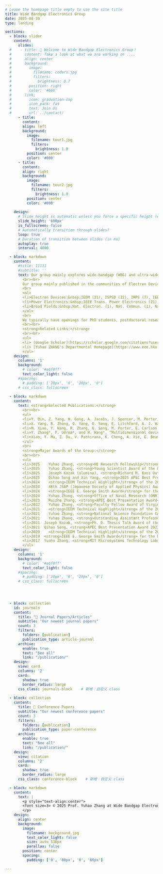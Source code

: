 ```yaml
---
# Leave the homepage title empty to use the site title
title: Wide Bandgap Electronics Group
date: 2025-08-30
type: landing

sections: 
  - block: slider
    content:
      slides:
  #    - title: 👋 Welcome to Wide Bandgap Electronics Group！
  #      content: Take a look at what we are working on ....
  #      align: center
  #      background:
  #        image:
  #          filename: coders.jpg
  #          filters:
  #            brightness: 0.7
  #        position: right
  #        color: '#666'
  #      link:
  #        icon: graduation-cap
  #        icon_pack: fas
  #        text: Join Us
  #        url: ../contact/
      - title: 
        content: 
        align: left
        background:
          image:
            filename: tour1.jpg
            filters:
              brightness: 1.0
          position: center
          color: '#000'
      - title:
        content:
        align: right
        background:
          image:
            filename: tour2.jpg
            filters:
              brightness: 1.0
          position: center
          color: '#000'
        
    design:
      # Slide height is automatic unless you force a specific height (e.g. '400px')
      slide_height: '600px'
      is_fullscreen: false
      # Automatically transition through slides?
      loop: true
      # Duration of transition between slides (in ms)
      autoplay: true
      interval: 4000

  - block: markdown
    content:
      #title: 11111
      #subtitle: ''
      text: Our group mainly explores wide-bandgap (WBG) and ultra-wide bandgap (UWBG) materials, devices, and circuits for next-generation electronics applications. Our current research focuses on a few major areas:&nbsp;(1) WBG semiconductors for power and RF electronics; (2) Power device reliability and robustness, packaging, circuit-level integration, and system-level applications; (3) Machine learning assisted material-device-circuit co-design; (4) WBG and UWBG materials and devices for electronic, photonic, biological and quantum applications; (5) Devices, circuits and systems for extreme environment applications.
        <br><br>
        Our group mainly published in the communities of Electron Devices and Power Electronics. Here is a sketch of the group's major corresponding-authored papers till Aug. 2025.
        <br>
        <ol>
        <li>Electron Devices:&nbsp;IEDM (21), ISPSD (12), IRPS (7), IEEE Electron Device Lett. (21), Appl. Phys. Lett. (14), IEEE Trans. Electron Devices (16)</li>
        <li>Power Electronics:&nbsp;IEEE Trans. Power Electronics (21), IEEE J. Emerg. Sel. Top. Power Electron. (3), APEC (16), ECCE (7)</li>
        <li>Broad Fields:&nbsp;Nat. Electron. (1), Nat. Commun. (1), Nat. Rev. Electr. Eng. (1), Adv. Mater. (1)</li>
        </ol>
        <br>
        We typically have openings for PhD students, postdoctoral researchers, and visiting scholars with backgrounds in cleanroom fabrication, semiconductor devices, and power electronics circuits. Most PhD students admitted to our group have prior publications in the relevant fields. If you are interested, please contact Professor Yuhao Zhang. Although the peak PhD application season is from September to December, we accept applications year-round. We provide full financial support to all PhD students and also assist with applications to the Hong Kong PhD Fellowship Scheme and the HKU Presidential PhD Scholar Programme.
        <br><br>
        <strong>Related Links:</strong>  
        <br><br>
        <ul>
        <li> [Google Scholar](https://scholar.google.com/citations?user=MqrZiqUAAAAJ&hl=en)</li>
        <li> [Yuhao ZHANG's Departmental Homepage](https://www.eee.hku.hk/people/y-zhang/)</li>
        </ul>
    design:
      columns: '1'
      background:
        # color: '#e6f0ff'  
        text_color_light: false
      #spacing:
        # padding: ['20px', '0', '20px', '0']
      # css_class: fullscreen
    
  - block: markdown
    content:
      text: <strong>Selected Publications:</strong>
        <br><br>
        <ul>
        <li>Y. Qin, Z. Yang, H. Gong, A. Jacobs, J. Spencer, M. Porter, B. Wang, K. Sasaki, C-H. Lin, M. Tadjer, and Y. Zhang*, “10 kV,  250 oC Operational, Enhancement-Mode Ga2O3 JFET with Charge-Balance and Hybrid-Drain Designs,” <strong><em>2024 IEEE International Electron Devices Meeting (IEDM)</em></strong>, Dec. 2024 (selected as the <strong>IEDM Technical Highlight</strong>)</li>
        <li>X. Yang, R. Zhang, Q. Yang, Q. Song, E. Litchford, A. J. Walker, S. Pidaparthi, C. Drowley, D. Dong, Q. Li, and Y. Zhang*, “Evaluation and MHz Converter Application of 1.2-kV Vertical GaN JFET,” <strong><em>IEEE Transactions on Power Electronics</em></strong>, vol. 39, no. 12, pp. 15720–15731, Dec. 2024.</li>
        <li>M. Xiao, Y. Wang, R. Zhang, Q. Song, M. Porter, E. Carlson, K. Cheng, K. Ngo, and Y. Zhang*, “Robust Avalanche in 1.7 kV Vertical GaN Diodes With a Single-Implant Bevel Edge Termination,” <strong><em>IEEE Electron Device Letters</em></strong>, vol. 44, no. 10, pp. 1616–1619, Oct. 2023. (<strong>2023 IEEE George Smith Award</strong>)</li>
        <li>Y. Zhang*, F. Udrea*, and H. Wang*, “Multidimensional device architectures for efficient power electronics,” <strong><em>Nature Electronics</em></strong>, vol. 5, no. 11, Nov. 2022.</li>
        <li>Xiao, Y. Ma, Z. Du, V. Pathirana, K. Cheng, A. Xie, E. Beam, Y. Cao, F. Udrea, H. Wang, and Y. Zhang*, “Multi-Channel Monolithic-Cascode HEMT (MC2-HEMT):&nbsp;A New GaN Power Switch up to 10 kV,” <strong><em>2021 IEEE International Electron Devices Meeting (IEDM)</em></strong>, Dec. 2021. (selected as the IEDM Technical Highlight, covered by Nature Electronics).</li>
        </ul>
        <br>
        <strong>Major Awards of the Group:</strong>
        <br><br>
        <ul>
        <li>2025	Yuhao Zhang, <strong>HE Research Fellowship</strong> by HE Science Foundation</li>
        <li>2025	Yuhao Zhang, <strong>Young Scientist Award of the Compound Semiconductor Week</strong> for “Significant contributions to wide-bandgap and ultra-wide-bandgap power devices with pioneering demonstrations of multidimensional devices – superjunction, multi-channel, and FinFET – in GaN and Ga2O3.”</li>
        <li>2025	Joseph Kozak (alumina), <strong>Richard M. Bass Outstanding Young Power Electronics Engineer Award</strong></li>
        <li>2025 	Qihao Song and Xin Yang, <strong>2025 APEC Best Presentation Awards</strong></li>
        <li>2024	<strong>IEDM Technical Highlight</strong> of the 2024 70th IEEE International Electron Devices Meeting (IEDM) </li>
        <li>2024	46th JSAP (Japanese Society of Applied Physics) Award for Best Review Paper (only one awardee each year in all JSAP journals)</li>
        <li>2024	<strong>IEEE E. George Smith Award</strong> for the best paper of the year in IEEE Electron Devices Letters (only one awardee each year)</li>
        <li>2024	Yuhao Zhang, <strong>Office of Naval Research (ONR) Young Investigator Program (YIP) Award</strong></li>
        <li>2023 	Ruizhe Zhang, <strong>APEC Best Presentation Award</strong> </li>
        <li>2022	Yuhao Zhang, <strong>Faculty Fellow Award of Virginia Tech Engineering</strong></li>
        <li>2021	<strong>IEDM Technical Highlight</strong> of the 2021 67th IEEE International Electron Devices Meeting </li>
        <li>2021	Yuhao Zhang, <strong>National Science Foundation CAREER Award</strong></li>
        <li>2021	Yuhao Zhang, <strong>Outstanding Assistant Professor Award of Virginia Tech Engineering</strong></li>
        <li>2021  Joseph Kozak, <strong>Ph. D. Thesis Talk Award of the IEEE Power Electronics Society</strong> (5 awardees each year in the world) </li>
        <li>2021  Qihao Song, <strong>APEC Best Presentation Award 2021</strong> </li>
        <li>2020	<strong>IEDM Technical Highlight</strong> of the 2020 66th IEEE International Electron Devices Meeting (IEDM) </li>
        <li>2019  <strong>IEEE E. George Smith Award</strong> for the best paper of the year in IEEE Electron Devices Letters (only one awardee each year)</li>
        <li>2017  Yuaho Zhang, <strong>MIT Microsystems Technology Laboratories Best Doctoral Dissertation Award</strong></li>
        </ul>
    design:
      columns: '1'
      background:
        # color: '#e6f0ff'  
        text_color_light: false
      #spacing:
        # padding: ['20px', '0', '20px', '0']
      # css_class: fullscreen

  

  
  - block: collection
    id: journals
    content:
      title: "📑 Journal Papers/Articles"
      subtitle: "Our newest journal papers"
      count: 3
      filters:
        folders: [publication]
        publication_type: article-journal
      archive:
        enable: true
        text: "See all"
        link: "/publication/"
    design:
      view: card
      columns: '2'
      card:
        shadow: true
        border_radius: large
      css_class: journals-block    # 新增：自定义 class
    
  - block: collection
    content:
      title: 📰 Conference Papers  
      subtitle: "Our newest conference papers"
      count: 3
      filters:
        folders: [publication]
        publication_type: paper-conference
      archive:
        enable: true
        text: "See all"
        link: "/publication/"
    design:
      view: citation
      columns: '2'
      card:
        shadow: true
        border_radius: large
      css_class: conference-block    # 新增：自定义 class

  - block: markdown
    content:
      text: |
        <p style="text-align:center">
        <font size=3> © 2025 Prof. Yuhao Zhang at Wide Bandgap Electronics Group | Department of EEE | HKU | Built with <a href="https://creativecommons.org/licenses/by-nc-nd/4.0/" target="_blank" rel="noopener">CC BY NC ND 4.0</a> </font>
        </p>
    design:
      align: center
      background:
        image:
          filename: background.jpg
          text_color_light: false
          size: auto 530px
          parallax: false
        position: center
        spacing:
          padding: ['0', '80px', '0', '80px']

---
```

